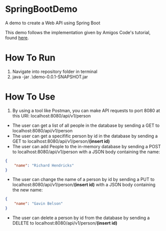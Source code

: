# SpringBootDemo
 A demo to create a Web API using Spring Boot

This demo follows the implementation given by Amigos Code's tutorial, found [here](https://www.youtube.com/watch?v=vtPkZShrvXQ).

# How To Run
1. Navigate into repository folder in terminal
2. java -jar .\demo-0.0.1-SNAPSHOT.jar

# How To Use
1. By using a tool like Postman, you can make API requests to port 8080 at this URI: localhost:8080/api/v1/person
- The user can get a list of all people in the database by sending a GET to localhost:8080/api/v1/person
- The user can get a specifific person by id in the database by sending a GET to localhost:8080/api/v1/person/**(insert id)**
- The user can add People to the in-memory database by sending a POST to localhost:8080/api/v1/person with a JSON body containing the name:
```json
{
	"name": "Richard Hendricks"
}
```
- The user can change the name of a person by id by sending a PUT to localhost:8080/api/v1/person/**(insert id)** with a JSON body containing the new name:
```json
{
	"name": "Gavin Belson"
}
```
- The user can delete a person by id from the database by sending a DELETE to localhost:8080/api/v1/person/**(insert id)**
